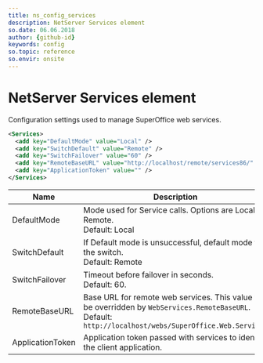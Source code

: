 ```yaml
---
title: ns_config_services
description: NetServer Services element
so.date: 06.06.2018
author: {github-id}
keywords: config
so.topic: reference
so.envir: onsite
---
```


# NetServer Services element

Configuration settings used to manage SuperOffice web services.

```XML
<Services>
  <add key="DefaultMode" value="Local" />
  <add key="SwitchDefault" value="Remote" />
  <add key="SwitchFailover" value="60" />
  <add key="RemoteBaseURL" value="http://localhost/remote/services86/" />
  <add key="ApplicationToken" value="" />
</Services>
```

| Name | Description |
|---|---|
| DefaultMode | Mode used for Service calls. Options are Local or Remote.<br>Default: Local |
| SwitchDefault | If Default mode is unsuccessful, default mode for the switch.<br>Default: Remote |
| SwitchFailover | Timeout before failover in seconds.<br>Default: 60. |
| RemoteBaseURL | Base URL for remote web services. This value will be overridden by `WebServices.RemoteBaseURL`. <br>Default: `http://localhost/webs/SuperOffice.Web.Services` |
| ApplicationToken | Application token passed with services to identify the client application. |
